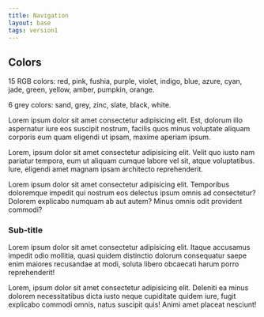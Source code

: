 ```yaml
---
title: Navigation
layout: base
tags: version1
---
```


## Colors

15 RGB colors: red, pink, fushia, purple, violet, indigo, blue, azure, cyan, jade, green, yellow, amber, pumpkin, orange.

6 grey colors: sand, grey, zinc, slate, black, white.

Lorem ipsum dolor sit amet consectetur adipisicing elit. Est, dolorum illo aspernatur iure eos suscipit nostrum, facilis quos minus voluptate aliquam corporis eum quam eligendi ut ipsam, maxime aperiam ipsum.

Lorem, ipsum dolor sit amet consectetur adipisicing elit. Velit quo iusto nam pariatur tempora, eum ut aliquam cumque labore vel sit, atque voluptatibus. Iure, eligendi amet magnam ipsam architecto reprehenderit.

Lorem ipsum dolor sit amet consectetur adipisicing elit. Temporibus doloremque impedit qui nostrum eos delectus ipsum omnis ad consectetur? Dolorem explicabo numquam ab aut autem? Minus omnis odit provident commodi?

### Sub-title

Lorem ipsum dolor sit amet consectetur adipisicing elit. Itaque accusamus impedit odio mollitia, quasi quidem distinctio dolorum consequatur saepe enim maiores recusandae at modi, soluta libero obcaecati harum porro reprehenderit!

Lorem, ipsum dolor sit amet consectetur adipisicing elit. Deleniti ea minus dolorem necessitatibus dicta iusto neque cupiditate quidem iure, fugit explicabo commodi omnis, natus suscipit quis! Animi amet placeat nesciunt!
